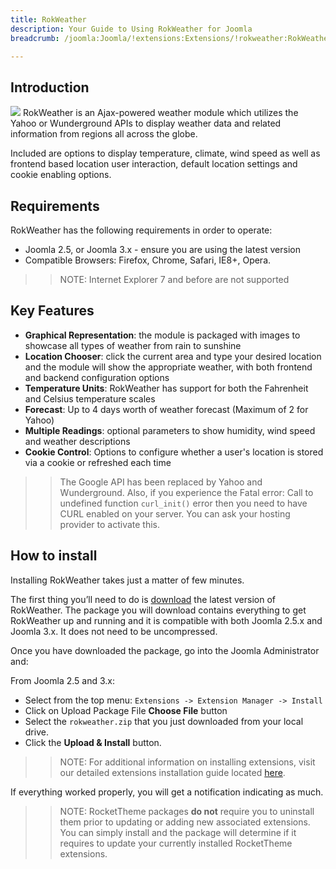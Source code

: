```yaml
---
title: RokWeather
description: Your Guide to Using RokWeather for Joomla
breadcrumb: /joomla:Joomla/!extensions:Extensions/!rokweather:RokWeather

---
```


Introduction
-----
![][rokweather]
RokWeather is an Ajax-powered weather module which utilizes the Yahoo or Wunderground APIs to display weather data and related information from regions all across the globe.

Included are options to display temperature, climate, wind speed as well as frontend based location user interaction, default location settings and cookie enabling options.

Requirements
------------
RokWeather has the following requirements in order to operate:

* Joomla 2.5, or Joomla 3.x - ensure you are using the latest version
* Compatible Browsers: Firefox, Chrome, Safari, IE8+, Opera.

>> NOTE: Internet Explorer 7 and before are not supported

Key Features
------------
* **Graphical Representation**: the module is packaged with images to showcase all types of weather from rain to sunshine
* **Location Chooser**: click the current area and type your desired location and the module will show the appropriate weather, with both frontend and backend configuration options
* **Temperature Units**: RokWeather has support for both the Fahrenheit and Celsius temperature scales
* **Forecast**: Up to 4 days worth of weather forecast (Maximum of 2 for Yahoo)
* **Multiple Readings**: optional parameters to show humidity, wind speed and weather descriptions
* **Cookie Control**: Options to configure whether a user's location is stored via a cookie or refreshed each time

>> The Google API has been replaced by Yahoo and Wunderground.  Also, if you experience the Fatal error: Call to undefined function `curl_init()` error then you need to have CURL enabled on your server. You can ask your hosting provider to activate this.

How to install
--------------
Installing RokWeather takes just a matter of few minutes.

The first thing you’ll need to do is [download][download] the latest version of RokWeather. The package you will download contains everything to get RokWeather up and running and it is compatible with both Joomla 2.5.x and Joomla 3.x. It does not need to be uncompressed. 

Once you have downloaded the package, go into the Joomla Administrator and:

From Joomla 2.5 and 3.x:

* Select from the top menu: `Extensions -> Extension Manager -> Install`
* Click on Upload Package File **Choose File** button
* Select the `rokweather.zip` that you just downloaded from your local drive.
* Click the **Upload & Install** button.

>> NOTE: For additional information on installing extensions, visit our detailed extensions installation guide located [here][install].

If everything worked properly, you will get a notification indicating as much.

>> NOTE: RocketTheme packages **do not** require you to uninstall them prior to updating or adding new associated extensions. You can simply install and the package will determine if it requires to update your currently installed RocketTheme extensions.

[featured]: assets/roksprocket-layout.jpeg
[download]: http://www.rockettheme.com/extensions-downloads/club/1003-rokweather
[install]: ../../platform/extensions.md#how-to-install-an-extension
[rokweather]: assets/rokweather.jpeg
[details]: assets/rokweather_details.jpeg
